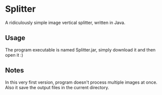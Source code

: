 # Splitter
A ridiculously simple image vertical splitter, written in Java.

## Usage
The program executable is named Splitter.jar, simply download it and then open it :)

## Notes
In this very first version, program doesn't process multiple images at once. Also it save the output files in the current directory.